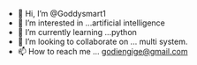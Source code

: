 - 👋 Hi, I’m @Goddysmart1
- 👀 I’m interested in ...artificial intelligence
- 🌱 I’m currently learning ...python
- 💞️ I’m looking to collaborate on ... multi system.
- 📫 How to reach me ... godiengige@gmail.com

<!---
Goddysmart1/Goddysmart1 is a ✨ special ✨ repository because its `README.md` (this file) appears on your GitHub profile.
You can click the Preview link to take a look at your changes.
--->
